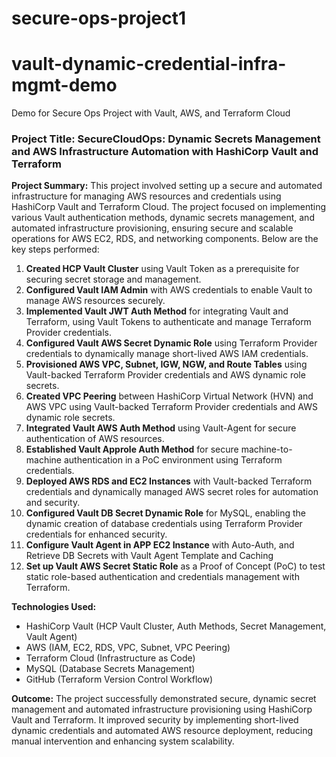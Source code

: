 
# secure-ops-project1
# vault-dynamic-credential-infra-mgmt-demo
Demo for Secure Ops Project with Vault, AWS, and Terraform Cloud

### **Project Title:** SecureCloudOps: Dynamic Secrets Management and AWS Infrastructure Automation with HashiCorp Vault and Terraform

**Project Summary:**
This project involved setting up a secure and automated infrastructure for managing AWS resources and credentials using HashiCorp Vault and Terraform Cloud. The project focused on implementing various Vault authentication methods, dynamic secrets management, and automated infrastructure provisioning, ensuring secure and scalable operations for AWS EC2, RDS, and networking components. Below are the key steps performed:

1. **Created HCP Vault Cluster** using Vault Token as a prerequisite for securing secret storage and management.
2. **Configured Vault IAM Admin** with AWS credentials to enable Vault to manage AWS resources securely.
3. **Implemented Vault JWT Auth Method** for integrating Vault and Terraform, using Vault Tokens to authenticate and manage Terraform Provider credentials.
4. **Configured Vault AWS Secret Dynamic Role** using Terraform Provider credentials to dynamically manage short-lived AWS IAM credentials.
5. **Provisioned AWS VPC, Subnet, IGW, NGW, and Route Tables** using Vault-backed Terraform Provider credentials and AWS dynamic role secrets.
6. **Created VPC Peering** between HashiCorp Virtual Network (HVN) and AWS VPC using Vault-backed Terraform Provider credentials and AWS dynamic role secrets.
7. **Integrated Vault AWS Auth Method** using Vault-Agent for secure authentication of AWS resources.
8. **Established Vault Approle Auth Method** for secure machine-to-machine authentication in a PoC environment using Terraform credentials.
9. **Deployed AWS RDS and EC2 Instances** with Vault-backed Terraform credentials and dynamically managed AWS secret roles for automation and security.
10. **Configured Vault DB Secret Dynamic Role** for MySQL, enabling the dynamic creation of database credentials using Terraform Provider credentials for enhanced security.
11. **Configure Vault Agent in APP EC2 Instance** with Auto-Auth, and Retrieve DB Secrets with Vault Agent Template and Caching
12. **Set up Vault AWS Secret Static Role** as a Proof of Concept (PoC) to test static role-based authentication and credentials management with Terraform.

**Technologies Used:**

- HashiCorp Vault (HCP Vault Cluster, Auth Methods, Secret Management, Vault Agent)
- AWS (IAM, EC2, RDS, VPC, Subnet, VPC Peering)
- Terraform Cloud (Infrastructure as Code)
- MySQL (Database Secrets Management)
- GitHub (Terraform Version Control Workflow)

**Outcome:**
The project successfully demonstrated secure, dynamic secret management and automated infrastructure provisioning using HashiCorp Vault and Terraform. It improved security by implementing short-lived dynamic credentials and automated AWS resource deployment, reducing manual intervention and enhancing system scalability.

